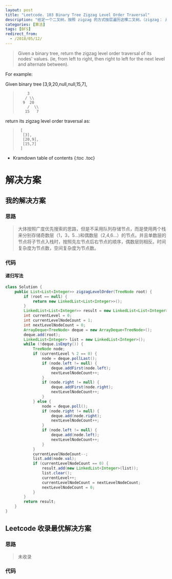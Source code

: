 ```yaml
---
layout: post
title: "Leetcode. 103 Binary Tree Zigzag Level Order Traversal"
description: "给定一个二叉树，按照 zigzag 的方式按层遍历这棵二叉树。（zigzag： 从左到右遍历一层，下一层从右到左遍历，不断交换）"
categories: [算法]
tags: [BFS]
redirect_from:
  - /2018/05/12/
---
```


> Given a binary tree, return the zigzag level order traversal of its nodes' values. (ie, from left to right, then right to left for the next level and alternate between).

For example:

Given binary tree [3,9,20,null,null,15,7],

 >         3
 >        / \\
 >       9  20
 >         /  \\
 >        15   7

return its zigzag level order traversal as:

>      [
>       [3],
>       [20,9],
>       [15,7]
>      ]

* Kramdown table of contents
{:toc .toc}

# 解决方案

## 我的解决方案

### 思路

>  大体按照广度优先搜索的思路，但是不采用队列存储节点，而是使用两个栈来分别存储奇数层（1，3，5...)和偶数层（2,4,6...）的节点。并且单数层的节点将子节点入栈时，按照先左节点后右节点的顺序，偶数层则相反。时间复杂度为节点数，空间复杂度为节点数。

### 代码

#### 递归写法

```java
class Solution {
    public List<List<Integer>> zigzagLevelOrder(TreeNode root) {
        if (root == null) {
            return new LinkedList<List<Integer>>();
        }
        LinkedList<List<Integer>> result = new LinkedList<List<Integer>>();
        int currentLevel = 0;
        int currentLevelNodeCount = 1;
        int nextLevelNodeCount = 0;
        ArrayDeque<TreeNode> deque = new ArrayDeque<TreeNode>();
        deque.add(root);
        LinkedList<Integer> list = new LinkedList<Integer>();
        while (!deque.isEmpty()) {
            TreeNode node;
            if (currentLevel % 2 == 0) {
                node = deque.pollLast();
                if (node.left != null) {
                    deque.addFirst(node.left);
                    nextLevelNodeCount++;
                }
                if (node.right != null) {
                    deque.addFirst(node.right);
                    nextLevelNodeCount++;
                }
            } else {
                node = deque.poll();
                if (node.right != null) {
                    deque.add(node.right);
                    nextLevelNodeCount++;
                }
                if (node.left != null) {
                    deque.add(node.left);
                    nextLevelNodeCount++;
                }
            }
            currentLevelNodeCount--;
            list.add(node.val);
            if (currentLevelNodeCount == 0) {
                result.add(new LinkedList<Integer>(list));
                list.clear();
                currentLevel++;
                currentLevelNodeCount = nextLevelNodeCount;
                nextLevelNodeCount = 0;
            }
        }
        return result;
    }
}
```

## Leetcode 收录最优解决方案

### 思路

> 未收录

### 代码

```java
```

[^1]: This is a footnote.

[kramdown]: https://kramdown.gettalong.org/
[Simple Texture]: https://github.com/yizeng/jekyll-theme-simple-texture